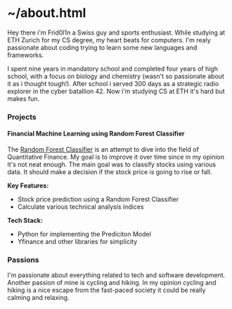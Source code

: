 # ~/about.html

Hey there i'm Frid0l1n a Swiss guy and sports enthusiast. While studying at ETH Zurich for my CS degree, my heart beats for computers. I'm realy passionate about coding trying to learn some new languages and frameworks.

I spent nine years in mandatory school and completed four years of high school, with a focus on biology and chemistry (wasn't so passionate about it as i thought tough!). After school i served 300 days as a strategic radio explorer in the cyber batallion 42. Now i'm studying CS at ETH it's hard but makes fun.

### Projects

#### Financial Machine Learning using Random Forest Classifier

The [Random Forest Classifier](/home/nicolas/Documents/dev/frid0l1n.github.io) is an attempt to dive into the field of Quantitative Finance. My goal is to improve it over time since in my opinion it's not neat enough. The main goal was to classify stocks using various data. It should make a decision if the stock price is going to rise or fall.

**Key Features:**

- Stock price prediction using a Random Forest Classifier
- Calculate various technical analysis indices

**Tech Stack:**

- Python for implementing the Prediciton Model
- Yfinance and other libraries for simplicity

### Passions
I'm passionate about everything related to tech and software development. Another passion of mine is cycling and hiking. In my opinion cycling and hiking is a nice escape from the fast-paced society it could be really calming and relaxing.
